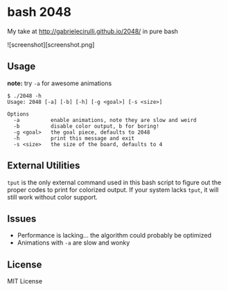 bash 2048
=========

My take at http://gabrielecirulli.github.io/2048/ in pure bash

![screenshot][screenshot.png]

Usage
-----

**note:** try `-a` for awesome animations

    $ ./2048 -h
    Usage: 2048 [-a] [-b] [-h] [-g <goal>] [-s <size>]

    Options
      -a          enable animations, note they are slow and weird
      -b          disable color output, b for boring!
      -g <goal>   the goal piece, defaults to 2048
      -h          print this message and exit
      -s <size>   the size of the board, defaults to 4

External Utilities
------------------

`tput` is the only external command used in this bash script to figure out the proper
codes to print for colorized output.  If your system lacks `tput`, it will still work
without color support.

Issues
------

- Performance is lacking... the algorithm could probably be optimized
- Animations with `-a` are slow and wonky

License
-------

MIT License
